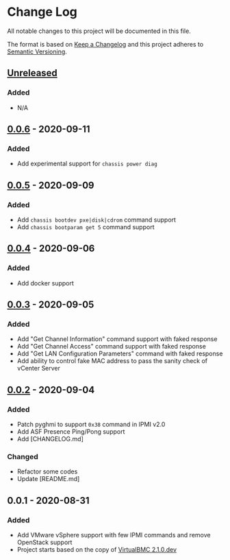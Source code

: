 # Change Log
All notable changes to this project will be documented in this file.

The format is based on [Keep a Changelog](http://keepachangelog.com/)
and this project adheres to [Semantic Versioning](http://semver.org/).


## [Unreleased]
### Added
- N/A

## [0.0.6] - 2020-09-11
### Added
- Add experimental support for `chassis power diag`

## [0.0.5] - 2020-09-09
### Added
- Add `chassis bootdev pxe|disk|cdrom` command support
- Add `chassis bootparam get 5` command support

## [0.0.4] - 2020-09-06
### Added
- Add docker support

## [0.0.3] - 2020-09-05
### Added
- Add "Get Channel Information" command support with faked response
- Add "Get Channel Access" command support with faked response
- Add "Get LAN Configuration Parameters" command with faked response
- Add ability to control fake MAC address to pass the sanity check of vCenter Server

## [0.0.2] - 2020-09-04
### Added
- Patch pyghmi to support `0x38` command in IPMI v2.0
- Add ASF Presence Ping/Pong support
- Add [CHANGELOG.md]

### Changed
- Refactor some codes
- Update [README.md]


## 0.0.1 - 2020-08-31
### Added
- Add VMware vSphere support with few IPMI commands and remove OpenStack support
- Project starts based on the copy of [VirtualBMC 2.1.0.dev](https://github.com/openstack/virtualbmc/commit/c4c8edb66bc49fcb1b8fb41af77546e06d2e8bce)


[Unreleased]: https://github.com/kurokobo/virtualbmc-for-vsphere/compare/0.0.6...HEAD
[0.0.6]: https://github.com/kurokobo/virtualbmc-for-vsphere/compare/0.0.5...0.0.6
[0.0.5]: https://github.com/kurokobo/virtualbmc-for-vsphere/compare/0.0.4...0.0.5
[0.0.4]: https://github.com/kurokobo/virtualbmc-for-vsphere/compare/0.0.3...0.0.4
[0.0.3]: https://github.com/kurokobo/virtualbmc-for-vsphere/compare/0.0.2...0.0.3
[0.0.2]: https://github.com/kurokobo/virtualbmc-for-vsphere/compare/0.0.1...0.0.2